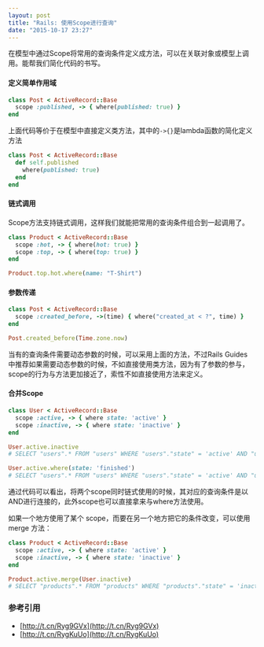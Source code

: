 ```yaml
---
layout: post
title: "Rails: 使用Scope进行查询"
date: "2015-10-17 23:27"
---
```


在模型中通过Scope将常用的查询条件定义成方法，可以在关联对象或模型上调用。能帮我们简化代码的书写。

#### 定义简单作用域

```ruby
class Post < ActiveRecord::Base
  scope :published, -> { where(published: true) }
end
```

上面代码等价于在模型中直接定义类方法，其中的`->{}`是lambda函数的简化定义方法

```ruby
class Post < ActiveRecord::Base
  def self.published
    where(published: true)
  end
end
```

#### 链式调用
Scope方法支持链式调用，这样我们就能把常用的查询条件组合到一起调用了。

```ruby
class Product < ActiveRecord::Base
  scope :hot, -> { where(hot: true) }
  scope :top, -> { where(top: true) }
end

Product.top.hot.where(name: "T-Shirt")
```

#### 参数传递

```ruby
class Post < ActiveRecord::Base
  scope :created_before, ->(time) { where("created_at < ?", time) }
end

Post.created_before(Time.zone.now)
```

当有的查询条件需要动态参数的时候，可以采用上面的方法，不过Rails Guides 中推荐如果需要动态参数的时候，不如直接使用类方法，因为有了参数的参与，scope的行为与方法更加接近了，索性不如直接使用方法来定义。


#### 合并Scope
```ruby
class User < ActiveRecord::Base
  scope :active, -> { where state: 'active' }
  scope :inactive, -> { where state: 'inactive' }
end

User.active.inactive
# SELECT "users".* FROM "users" WHERE "users"."state" = 'active' AND "users"."state" = 'inactive'

User.active.where(state: 'finished')
# SELECT "users".* FROM "users" WHERE "users"."state" = 'active' AND "users"."state" = 'finished'
```

通过代码可以看出，将两个scope同时链式使用的时候，其对应的查询条件是以AND进行连接的，此外scope也可以直接拿来与where方法使用。

如果一个地方使用了某个 scope，而要在另一个地方把它的条件改变，可以使用 merge 方法：

```ruby
class Product < ActiveRecord::Base
  scope :active, -> { where state: 'active' }
  scope :inactive, -> { where state: 'inactive' }
end

Product.active.merge(User.inactive)
# SELECT "products".* FROM "products" WHERE "products"."state" = 'inactive'
```

### 参考引用
+ [http://t.cn/Ryg9GVx](http://t.cn/Ryg9GVx)
+ [http://t.cn/RygKuUo](http://t.cn/RygKuUo)
